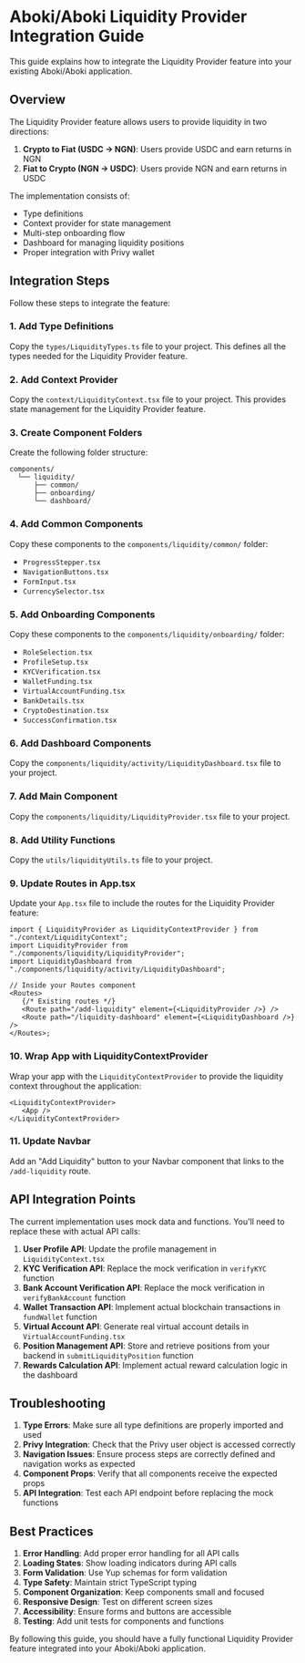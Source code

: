 # Aboki/Aboki Liquidity Provider Integration Guide

This guide explains how to integrate the Liquidity Provider feature into your existing Aboki/Aboki application.

## Overview

The Liquidity Provider feature allows users to provide liquidity in two directions:

1. **Crypto to Fiat (USDC → NGN)**: Users provide USDC and earn returns in NGN
2. **Fiat to Crypto (NGN → USDC)**: Users provide NGN and earn returns in USDC

The implementation consists of:

-  Type definitions
-  Context provider for state management
-  Multi-step onboarding flow
-  Dashboard for managing liquidity positions
-  Proper integration with Privy wallet

## Integration Steps

Follow these steps to integrate the feature:

### 1. Add Type Definitions

Copy the `types/LiquidityTypes.ts` file to your project. This defines all the types needed for the Liquidity Provider feature.

### 2. Add Context Provider

Copy the `context/LiquidityContext.tsx` file to your project. This provides state management for the Liquidity Provider feature.

### 3. Create Component Folders

Create the following folder structure:

```
components/
  └── liquidity/
      ├── common/
      ├── onboarding/
      └── dashboard/
```

### 4. Add Common Components

Copy these components to the `components/liquidity/common/` folder:

-  `ProgressStepper.tsx`
-  `NavigationButtons.tsx`
-  `FormInput.tsx`
-  `CurrencySelector.tsx`

### 5. Add Onboarding Components

Copy these components to the `components/liquidity/onboarding/` folder:

-  `RoleSelection.tsx`
-  `ProfileSetup.tsx`
-  `KYCVerification.tsx`
-  `WalletFunding.tsx`
-  `VirtualAccountFunding.tsx`
-  `BankDetails.tsx`
-  `CryptoDestination.tsx`
-  `SuccessConfirmation.tsx`

### 6. Add Dashboard Components

Copy the `components/liquidity/activity/LiquidityDashboard.tsx` file to your project.

### 7. Add Main Component

Copy the `components/liquidity/LiquidityProvider.tsx` file to your project.

### 8. Add Utility Functions

Copy the `utils/liquidityUtils.ts` file to your project.

### 9. Update Routes in App.tsx

Update your `App.tsx` file to include the routes for the Liquidity Provider feature:

```tsx
import { LiquidityProvider as LiquidityContextProvider } from "./context/LiquidityContext";
import LiquidityProvider from "./components/liquidity/LiquidityProvider";
import LiquidityDashboard from "./components/liquidity/activity/LiquidityDashboard";

// Inside your Routes component
<Routes>
   {/* Existing routes */}
   <Route path="/add-liquidity" element={<LiquidityProvider />} />
   <Route path="/liquidity-dashboard" element={<LiquidityDashboard />} />
</Routes>;
```

### 10. Wrap App with LiquidityContextProvider

Wrap your app with the `LiquidityContextProvider` to provide the liquidity context throughout the application:

```tsx
<LiquidityContextProvider>
   <App />
</LiquidityContextProvider>
```

### 11. Update Navbar

Add an "Add Liquidity" button to your Navbar component that links to the `/add-liquidity` route.

## API Integration Points

The current implementation uses mock data and functions. You'll need to replace these with actual API calls:

1. **User Profile API**: Update the profile management in `LiquidityContext.tsx`
2. **KYC Verification API**: Replace the mock verification in `verifyKYC` function
3. **Bank Account Verification API**: Replace the mock verification in `verifyBankAccount` function
4. **Wallet Transaction API**: Implement actual blockchain transactions in `fundWallet` function
5. **Virtual Account API**: Generate real virtual account details in `VirtualAccountFunding.tsx`
6. **Position Management API**: Store and retrieve positions from your backend in `submitLiquidityPosition` function
7. **Rewards Calculation API**: Implement actual reward calculation logic in the dashboard

## Troubleshooting

1. **Type Errors**: Make sure all type definitions are properly imported and used
2. **Privy Integration**: Check that the Privy user object is accessed correctly
3. **Navigation Issues**: Ensure process steps are correctly defined and navigation works as expected
4. **Component Props**: Verify that all components receive the expected props
5. **API Integration**: Test each API endpoint before replacing the mock functions

## Best Practices

1. **Error Handling**: Add proper error handling for all API calls
2. **Loading States**: Show loading indicators during API calls
3. **Form Validation**: Use Yup schemas for form validation
4. **Type Safety**: Maintain strict TypeScript typing
5. **Component Organization**: Keep components small and focused
6. **Responsive Design**: Test on different screen sizes
7. **Accessibility**: Ensure forms and buttons are accessible
8. **Testing**: Add unit tests for components and functions

By following this guide, you should have a fully functional Liquidity Provider feature integrated into your Aboki/Aboki application.
